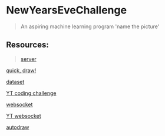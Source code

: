 # NewYearsEveChallenge
> An aspiring machine learning program 'name the picture'
## Resources:
>[server](http://192.168.0.101:45456/)

[quick, draw!](https://quickdraw.withgoogle.com/?fbclid=IwAR2od_Riw7BxH7xeBBKNS1Q2UHmqtokSNaTb5qycYuBSNDG3CWfj7mDqc78)

[dataset](https://github.com/googlecreativelab/quickdraw-dataset?fbclid=IwAR3bW_MMwOcJI-bLqzGKGnL4D9sRHQXDl9toLSJp4pILvut2mtpalcoQduU)

[YT coding challenge](https://www.youtube.com/watch?fbclid=IwAR0W7VQYa9CuuiM0K5KEX3RM3jYicS15I9yhl7DnjSNPvDGieQc_3eBPjh0&v=yLuk0twx8Hc&feature=youtu.be)

[websocket](https://github.com/wesbos/websocket-canvas-draw?fbclid=IwAR0M_qEqRmpPpcG1n7zIjn_dcUpfDjbShSDXok_pUTHhszKfW9Qi4h27Qwc)

[YT websocket](https://www.youtube.com/watch?fbclid=IwAR1806L-X4mGkQRkRfxXDviGVDDHERAFqnHN2LS4qjKAKgmojxec85cHSUg&v=bjULmG8fqc8&feature=youtu.be)

[autodraw](https://www.autodraw.com/?fbclid=IwAR2fR--NTKJuTBfPGMfYCrVC9BYZgioRVeOWNC3sXnYjXYoRGwk6g02LPE8)
